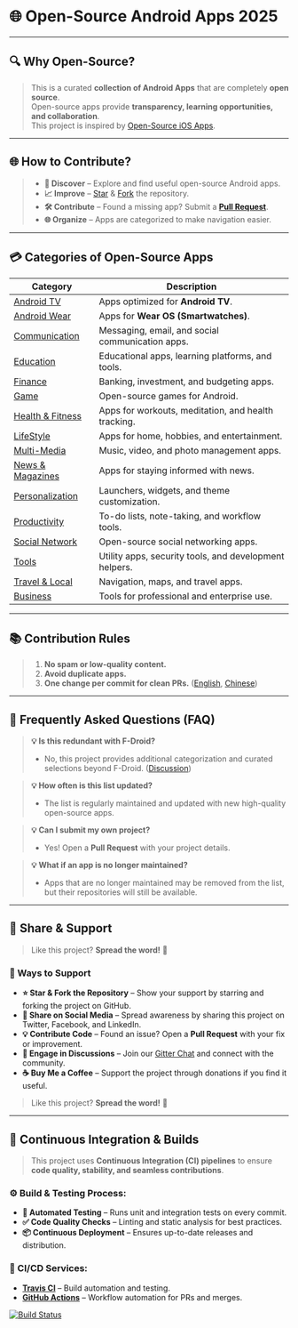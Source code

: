 # 🌐 Open-Source Android Apps 2025

---

## 🔍 Why Open-Source?

> This is a curated **collection of Android Apps** that are completely **open source**.\
> Open-source apps provide **transparency, learning opportunities, and collaboration**.\
> This project is inspired by [Open-Source iOS Apps](https://github.com/dkhamsing/open-source-ios-apps).

---

## 🌐 How to Contribute?

> - **🔄 Discover** – Explore and find useful open-source Android apps.
> - **📈 Improve** – [Star](https://github.com/pcqpcq/open-source-android-apps/stargazers) & [Fork](https://github.com/pcqpcq/open-source-android-apps#fork-destination-box) the repository.
> - **🛠️ Contribute** – Found a missing app? Submit a **[Pull Request](https://github.com/pcqpcq/open-source-android-apps/pulls)**.
> - **🌐 Organize** – Apps are categorized to make navigation easier.

---

## 💳 Categories of Open-Source Apps

| Category                                             | Description                                            |
| ---------------------------------------------------- | ------------------------------------------------------ |
| [Android TV](categories/android_tv.md)               | Apps optimized for **Android TV**.                     |
| [Android Wear](categories/android_wear.md)           | Apps for **Wear OS (Smartwatches)**.                   |
| [Communication](categories/communication.md)         | Messaging, email, and social communication apps.       |
| [Education](categories/education.md)                 | Educational apps, learning platforms, and tools.       |
| [Finance](categories/finance.md)                     | Banking, investment, and budgeting apps.               |
| [Game](categories/game.md)                           | Open-source games for Android.                         |
| [Health & Fitness](categories/health_fitness.md)     | Apps for workouts, meditation, and health tracking.    |
| [LifeStyle](categories/life_style.md)                | Apps for home, hobbies, and entertainment.             |
| [Multi-Media](categories/multi_media.md)             | Music, video, and photo management apps.               |
| [News & Magazines](categories/news_and_magazines.md) | Apps for staying informed with news.                   |
| [Personalization](categories/personalization.md)     | Launchers, widgets, and theme customization.           |
| [Productivity](categories/productivity.md)           | To-do lists, note-taking, and workflow tools.          |
| [Social Network](categories/social_network.md)       | Open-source social networking apps.                    |
| [Tools](categories/tools.md)                         | Utility apps, security tools, and development helpers. |
| [Travel & Local](categories/travel_and_local.md)     | Navigation, maps, and travel apps.                     |
| [Business](categories/business.md)                   | Tools for professional and enterprise use.             |

---

## 📚 Contribution Rules

> 1. **No spam or low-quality content.**
> 2. **Avoid duplicate apps.**
> 3. **One change per commit for clean PRs.** ([English](http://blog.ploeh.dk/2015/01/15/10-tips-for-better-pull-requests/), [Chinese](http://www.infoq.com/cn/news/2015/02/pull-reques-ten-suggestion))

---

## 📝 Frequently Asked Questions (FAQ)

> **💡 Is this redundant with F-Droid?**
>
> - No, this project provides additional categorization and curated selections beyond F-Droid. ([Discussion](https://github.com/pcqpcq/open-source-android-apps/issues/16))

> **💡 How often is this list updated?**
>
> - The list is regularly maintained and updated with new high-quality open-source apps.

> **💡 Can I submit my own project?**
>
> - Yes! Open a **Pull Request** with your project details.

> **💡 What if an app is no longer maintained?**
>
> - Apps that are no longer maintained may be removed from the list, but their repositories will still be available.

---

## 💬 Share & Support

> Like this project? **Spread the word!** 🚀

### 📣 Ways to Support
- **⭐ Star & Fork the Repository** – Show your support by starring and forking the project on GitHub.
- **📢 Share on Social Media** – Spread awareness by sharing this project on Twitter, Facebook, and LinkedIn.
- **💡 Contribute Code** – Found an issue? Open a **Pull Request** with your fix or improvement.
- **💬 Engage in Discussions** – Join our [Gitter Chat](https://gitter.im/pcqpcq/open-source-android-apps) and connect with the community.
- **☕ Buy Me a Coffee** – Support the project through donations if you find it useful.

> Like this project? **Spread the word!** 🚀

---

## 🚀 Continuous Integration & Builds

> This project uses **Continuous Integration (CI) pipelines** to ensure **code quality, stability, and seamless contributions**.

### ⚙️ Build & Testing Process:
- **🔄 Automated Testing** – Runs unit and integration tests on every commit.
- **✅ Code Quality Checks** – Linting and static analysis for best practices.
- **📦 Continuous Deployment** – Ensures up-to-date releases and distribution.

### 🔗 CI/CD Services:
- **[Travis CI](https://travis-ci.org/pcqpcq/open-source-android-apps/builds)** – Build automation and testing.
- **[GitHub Actions](https://github.com/pcqpcq/open-source-android-apps/actions)** – Workflow automation for PRs and merges.

[![Build Status](https://travis-ci.org/pcqpcq/open-source-android-apps.svg?branch=master)](https://travis-ci.org/pcqpcq/open-source-android-apps/builds)



